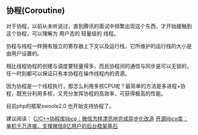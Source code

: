 ## 协程(Coroutine)

对于协程，以前从未听说过，直到腾讯的面试中频繁出现这个东西，才开始接触到这个协程，可以理解为 用户态的 轻量级的 线程。

协程与线程一样拥有独立的寄存器上下文以及运行栈，它所维护的运行栈的大小是由用户设置的。

相比线程协程的创建与调度要轻量得多，而且协程间的通信与同步是可以无锁的，任一时刻都可以保证只有本协程在操作线程内的资源。

因为协程是一个线程执行，那怎么利用多核CPU呢？最简单的方法是多进程+协程，既充分利用多核，又充分发挥协程的高效率，可获得极高的性能。

目前php的框架swoole2.0 也开始支持协程了。

建议阅读：
[C/C++协程库libco：微信怎样漂亮地完成异步化改造](http://www.infoq.com/cn/articles/CplusStyleCorourtine-At-Wechat)
[开源libco库：单机千万连接、支撑微信8亿用户的后台框架基石](http://www.52im.net/thread-623-1-1.html)